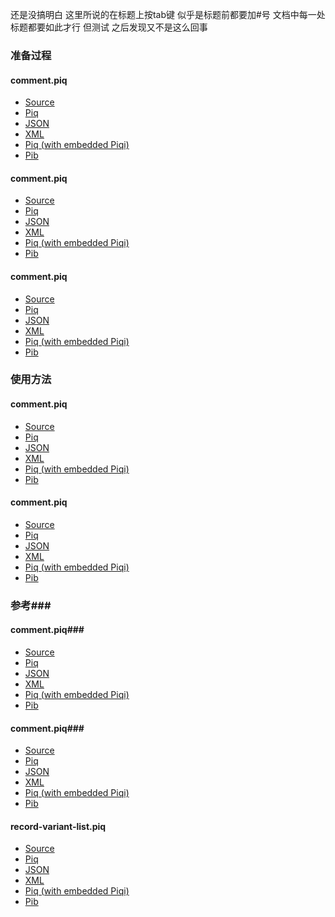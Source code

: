 还是没搞明白 这里所说的在标题上按tab键 似乎是标题前都要加#号 文档中每一处标题都要如此才行 但测试 之后发现又不是这么回事


### 准备过程
####    comment.piq    ###
*   [<span>Source</span>](#comment_piq_source)
*   [<span>Piq</span>](#comment_piq_piq)
*   [<span>JSON</span>](#comment_piq_json)
*   [<span>XML</span>](#comment_piq_xml)
*   [<span>Piq (with embedded Piqi)</span>](#comment_piq_piq_embedded)
*   [<span>Pib</span>](#comment_piq_pib)
####    comment.piq    ###
*   [<span>Source</span>](#comment_piq_source)
*   [<span>Piq</span>](#comment_piq_piq)
*   [<span>JSON</span>](#comment_piq_json)
*   [<span>XML</span>](#comment_piq_xml)
*   [<span>Piq (with embedded Piqi)</span>](#comment_piq_piq_embedded)
*   [<span>Pib</span>](#comment_piq_pib)
####    comment.piq    ###
*   [<span>Source</span>](#comment_piq_source)
*   [<span>Piq</span>](#comment_piq_piq)
*   [<span>JSON</span>](#comment_piq_json)
*   [<span>XML</span>](#comment_piq_xml)
*   [<span>Piq (with embedded Piqi)</span>](#comment_piq_piq_embedded)
*   [<span>Pib</span>](#comment_piq_pib)

###    使用方法
####    comment.piq
*   [<span>Source</span>](#comment_piq_source)
*   [<span>Piq</span>](#comment_piq_piq)
*   [<span>JSON</span>](#comment_piq_json)
*   [<span>XML</span>](#comment_piq_xml)
*   [<span>Piq (with embedded Piqi)</span>](#comment_piq_piq_embedded)
*   [<span>Pib</span>](#comment_piq_pib)

####    comment.piq
*   [<span>Source</span>](#comment_piq_source)
*   [<span>Piq</span>](#comment_piq_piq)
*   [<span>JSON</span>](#comment_piq_json)
*   [<span>XML</span>](#comment_piq_xml)
*   [<span>Piq (with embedded Piqi)</span>](#comment_piq_piq_embedded)
*   [<span>Pib</span>](#comment_piq_pib)
                
### 参考###
####    comment.piq###
*   [<span>Source</span>](#comment_piq_source)
*   [<span>Piq</span>](#comment_piq_piq)
*   [<span>JSON</span>](#comment_piq_json)
*   [<span>XML</span>](#comment_piq_xml)
*   [<span>Piq (with embedded Piqi)</span>](#comment_piq_piq_embedded)
*   [<span>Pib</span>](#comment_piq_pib)
####    comment.piq###
*   [<span>Source</span>](#comment_piq_source)
*   [<span>Piq</span>](#comment_piq_piq)
*   [<span>JSON</span>](#comment_piq_json)
*   [<span>XML</span>](#comment_piq_xml)
*   [<span>Piq (with embedded Piqi)</span>](#comment_piq_piq_embedded)
*   [<span>Pib</span>](#comment_piq_pib)


####    record-variant-list.piq    ####

*   [Source](#record-variant-list_piq_source)
*   [Piq](#record-variant-list_piq_piq)
*   [JSON](#record-variant-list_piq_json)
*   [XML](#record-variant-list_piq_xml)
*   [Piq (with embedded Piqi)](#record-variant-list_piq_piq_embedded)
*   [Pib](#record-variant-list_piq_pib)

<a name="record-variant-list_piq_source"/>
<a name="record-variant-list_piq_piq"/>
<a name="record-variant-list_piq_json"/>
<a name="record-variant-list_piq_xml"/>
<a name="record-variant-list_piq_piq_embedded"/>
<a name="record-variant-list_piq_pib"/>